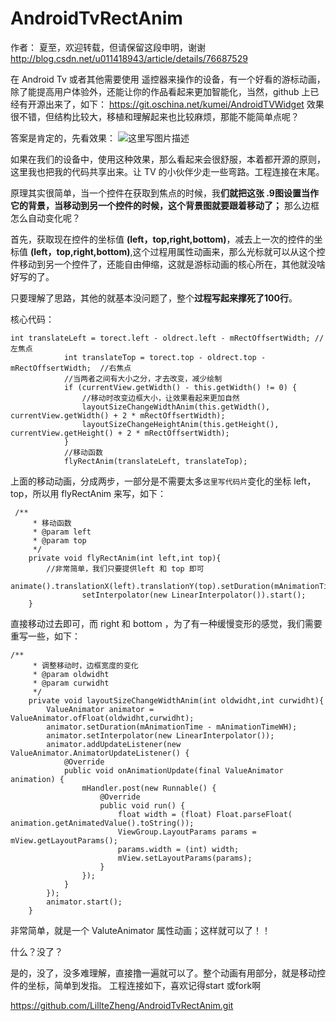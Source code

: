 # AndroidTvRectAnim
作者： 夏至，欢迎转载，但请保留这段申明，谢谢 
http://blog.csdn.net/u011418943/article/details/76687529

在 Android Tv 或者其他需要使用 遥控器来操作的设备，有一个好看的游标动画，除了能提高用户体验外，还能让你的作品看起来更加智能化，当然，github 上已经有开源出来了，如下：
https://git.oschina.net/kumei/AndroidTVWidget
效果很不错，但结构比较大，移植和理解起来也比较麻烦，那能不能简单点呢？

 答案是肯定的，先看效果：
![这里写图片描述](http://img.blog.csdn.net/20170804162039077?watermark/2/text/aHR0cDovL2Jsb2cuY3Nkbi5uZXQvdTAxMTQxODk0Mw==/font/5a6L5L2T/fontsize/400/fill/I0JBQkFCMA==/dissolve/70/gravity/SouthEast)

如果在我们的设备中，使用这种效果，那么看起来会很舒服，本着都开源的原则，这里我也把我的代码共享出来。让 TV 的小伙伴少走一些弯路。工程连接在末尾。

  原理其实很简单，当一个控件在获取到焦点的时候，我**们就把这张 .9图设置当作它的背景，当移动到另一个控件的时候，这个背景图就要跟着移动了；**
那么边框怎么自动变化呢？

首先，获取现在控件的坐标值 **(left，top,right,bottom)**，减去上一次的控件的坐标值 **(left，top,right,bottom)**,这个过程用属性动画来，那么光标就可以从这个控件移动到另一个控件了，还能自由伸缩，这就是游标动画的核心所在，其他就没啥好写的了。

只要理解了思路，其他的就基本没问题了，整个**过程写起来撑死了100行**。

核心代码：

```
int translateLeft = torect.left - oldrect.left - mRectOffsertWidth; //左焦点
            int translateTop = torect.top - oldrect.top - mRectOffsertWidth;  //右焦点
            //当两者之间有大小之分，才去改变，减少绘制
            if (currentView.getWidth() - this.getWidth() != 0) {
                //移动时改变边框大小，让效果看起来更加自然
                layoutSizeChangeWidthAnim(this.getWidth(), currentView.getWidth() + 2 * mRectOffsertWidth);
                layoutSizeChangeHeightAnim(this.getHeight(), currentView.getHeight() + 2 * mRectOffsertWidth);
            }
            //移动函数
            flyRectAnim(translateLeft, translateTop);
```
上面的移动动画，分成两步，一部分是不需要太多`这里写代码片`变化的坐标 left，top，所以用 flyRectAnim 来写，如下：

```
 /**
     * 移动函数
     * @param left
     * @param top
     */
    private void flyRectAnim(int left,int top){
        //非常简单，我们只要提供left 和 top 即可
        animate().translationX(left).translationY(top).setDuration(mAnimationTime).
                setInterpolator(new LinearInterpolator()).start();
    }
```
直接移动过去即可，而 right 和 bottom ，为了有一种缓慢变形的感觉，我们需要重写一些，如下：

```
/**
     * 调整移动时，边框宽度的变化
     * @param oldwidht
     * @param curwidht
     */
    private void layoutSizeChangeWidthAnim(int oldwidht,int curwidht){
        ValueAnimator animator = ValueAnimator.ofFloat(oldwidht,curwidht);
        animator.setDuration(mAnimationTime - mAnimationTimeWH);
        animator.setInterpolator(new LinearInterpolator());
        animator.addUpdateListener(new ValueAnimator.AnimatorUpdateListener() {
            @Override
            public void onAnimationUpdate(final ValueAnimator animation) {
                mHandler.post(new Runnable() {
                    @Override
                    public void run() {
                        float width = (float) Float.parseFloat( animation.getAnimatedValue().toString());
                        ViewGroup.LayoutParams params = mView.getLayoutParams();
                        params.width = (int) width;
                        mView.setLayoutParams(params);
                    }
                });
            }
        });
        animator.start();
    }
```
非常简单，就是一个 ValuteAnimator 属性动画；这样就可以了！！

什么？没了？

是的，没了，没多难理解，直接撸一遍就可以了。整个动画有用部分，就是移动控件的坐标，简单到发指。
工程连接如下，喜欢记得start 或fork啊

https://github.com/LillteZheng/AndroidTvRectAnim.git
